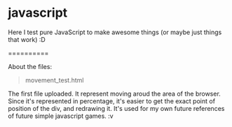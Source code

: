 javascript
==========

Here I test pure JavaScript to make awesome things (or maybe just things that work) :D

==========

About the files:

>movement_test.html

The first file uploaded. It represent moving aroud the area of the browser. Since it's represented in percentage, it's easier to get the exact point of position of the div, and redrawing it. It's used for my own future references of future simple javascript games. :v
